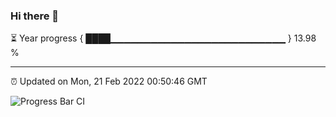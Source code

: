 ### Hi there 👋

⏳ Year progress { ████▁▁▁▁▁▁▁▁▁▁▁▁▁▁▁▁▁▁▁▁▁▁▁▁▁▁ } 13.98 %

---

⏰ Updated on Mon, 21 Feb 2022 00:50:46 GMT

![Progress Bar CI](https://github.com/liununu/liununu/workflows/Progress%20Bar%20CI/badge.svg)
